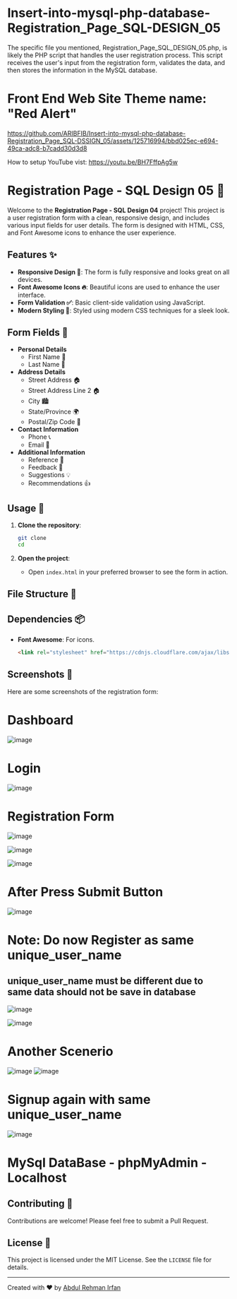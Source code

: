 # Insert-into-mysql-php-database-Registration_Page_SQL-DESIGN_05
The specific file you mentioned, Registration_Page_SQL_DESIGN_05.php, is likely the PHP script that handles the user registration process. This script receives the user's input from the registration form, validates the data, and then stores the information in the MySQL database.
# Front End Web Site Theme name: "Red Alert"


https://github.com/ARIBFIB/Insert-into-mysql-php-database-Registration_Page_SQL-DSSIGN_05/assets/125716994/bbd025ec-e694-49ca-adc8-b7cadd30d3d8


How to setup YouTube vist:  https://youtu.be/BH7FffpAg5w

# Registration Page - SQL Design 05 🌟

Welcome to the **Registration Page - SQL Design 04** project! This project is a user registration form with a clean, responsive design, and includes various input fields for user details. The form is designed with HTML, CSS, and Font Awesome icons to enhance the user experience.

## Features ✨

- **Responsive Design 📱**: The form is fully responsive and looks great on all devices.
- **Font Awesome Icons 🔥**: Beautiful icons are used to enhance the user interface.
- **Form Validation ✅**: Basic client-side validation using JavaScript.
- **Modern Styling 🎨**: Styled using modern CSS techniques for a sleek look.

## Form Fields 📝

- **Personal Details**
  - First Name 👤
  - Last Name 👤
- **Address Details**
  - Street Address 🏠
  - Street Address Line 2 🏠
  - City 🏙️
  - State/Province 🌍
  - Postal/Zip Code 📮
- **Contact Information**
  - Phone 📞
  - Email 📧
- **Additional Information**
  - Reference 👥
  - Feedback 💬
  - Suggestions 💡
  - Recommendations 👍

## Usage 🚀

1. **Clone the repository**:
    ```bash
    git clone 
    cd 
    ```

2. **Open the project**:
    - Open `index.html` in your preferred browser to see the form in action.

## File Structure 📂


## Dependencies 📦

- **Font Awesome**: For icons.
    ```html
    <link rel="stylesheet" href="https://cdnjs.cloudflare.com/ajax/libs/font-awesome/5.15.2/css/all.min.css"/>
    ```

## Screenshots 📸

Here are some screenshots of the registration form:
# Dashboard
![image](https://github.com/ARIBFIB/Insert-into-mysql-php-database-Registration_Page_SQL-DSSIGN_05/assets/125716994/d7e2a717-37a2-4bce-b88d-c0f04cc24dcc)

# Login
![image](https://github.com/ARIBFIB/Insert-into-mysql-php-database-Registration_Page_SQL-DSSIGN_05/assets/125716994/b3fa2f69-b605-4fc0-b43b-14c9d5bef420)

# Registration Form
![image](https://github.com/ARIBFIB/Insert-into-mysql-php-database-Registration_Page_SQL-DSSIGN_05/assets/125716994/2995b522-44d9-48a4-b5e9-63c55125621b)

![image](https://github.com/ARIBFIB/Insert-into-mysql-php-database-Registration_Page_SQL-DSSIGN_05/assets/125716994/9a6a814e-8aae-43a7-bab4-3be780674c8b)

![image](https://github.com/ARIBFIB/Insert-into-mysql-php-database-Registration_Page_SQL-DSSIGN_05/assets/125716994/05e21393-c7db-4a62-a145-a7d65fd9a529)

# After Press Submit Button
![image](https://github.com/ARIBFIB/Insert-into-mysql-php-database-Registration_Page_SQL-DSSIGN_05/assets/125716994/26c435c6-bd10-4e08-b843-0c63d183971d)

# Note: Do now Register as same unique_user_name
## unique_user_name must be different due to same data should not be save in database
![image](https://github.com/ARIBFIB/Insert-into-mysql-php-database-Registration_Page_SQL-DSSIGN_05/assets/125716994/2e5bc7ad-cc1a-4133-acb4-324eb7a1be08)

![image](https://github.com/ARIBFIB/Insert-into-mysql-php-database-Registration_Page_SQL-DSSIGN_05/assets/125716994/1c276fa9-8a89-4f69-9ed3-8459b86b3597)
# Another Scenerio
![image](https://github.com/ARIBFIB/Insert-into-mysql-php-database-Registration_Page_SQL-DSSIGN_05/assets/125716994/71a33668-1c56-45db-bac3-d631551c2788)
![image](https://github.com/ARIBFIB/Insert-into-mysql-php-database-Registration_Page_SQL-DSSIGN_05/assets/125716994/3ecbd2f6-aa9b-421e-bdea-a46c7f9c5c4d)
# Signup again with same unique_user_name
![image](https://github.com/ARIBFIB/Insert-into-mysql-php-database-Registration_Page_SQL-DSSIGN_05/assets/125716994/402477cd-2843-4102-bb4f-e2ccb23940dd)

# MySql DataBase - phpMyAdmin - Localhost

## Contributing 🤝

Contributions are welcome! Please feel free to submit a Pull Request.

## License 📄

This project is licensed under the MIT License. See the `LICENSE` file for details.

---

Created with ❤️ by [Abdul Rehman Irfan](https://github.com/ARIBFIB)
